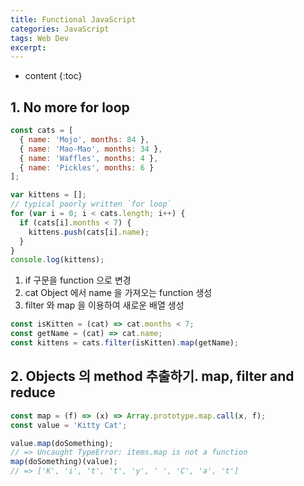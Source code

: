 ```yaml
---
title: Functional JavaScript
categories: JavaScript
tags: Web Dev
excerpt:
---
```


<!-- prettier-ignore -->
* content
{:toc}

## 1. No more for loop

```js
const cats = [
  { name: 'Mojo', months: 84 },
  { name: 'Mao-Mao', months: 34 },
  { name: 'Waffles', months: 4 },
  { name: 'Pickles', months: 6 }
];

var kittens = [];
// typical poorly written `for loop`
for (var i = 0; i < cats.length; i++) {
  if (cats[i].months < 7) {
    kittens.push(cats[i].name);
  }
}
console.log(kittens);
```

1. if 구문을 function 으로 변경
2. cat Object 에서 name 을 가져오는 function 생성
3. filter 와 map 을 이용하여 새로운 배열 생성

```js
const isKitten = (cat) => cat.months < 7;
const getName = (cat) => cat.name;
const kittens = cats.filter(isKitten).map(getName);
```

## 2. Objects 의 method 추출하기. map, filter and reduce

```js
const map = (f) => (x) => Array.prototype.map.call(x, f);
const value = 'Kitty Cat';

value.map(doSomething);
// => Uncaught TypeError: items.map is not a function
map(doSomething)(value);
// => ['K', 'i', 't', 't', 'y', ' ', 'C', 'a', 't']
```
